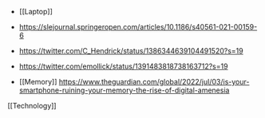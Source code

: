   - [[Laptop]]

  - https://slejournal.springeropen.com/articles/10.1186/s40561-021-00159-6
  - https://twitter.com/C_Hendrick/status/1386344639104491520?s=19
  - https://twitter.com/emollick/status/1391483818738163712?s=19

  - [[Memory]]
    https://www.theguardian.com/global/2022/jul/03/is-your-smartphone-ruining-your-memory-the-rise-of-digital-amenesia

[[Technology]]